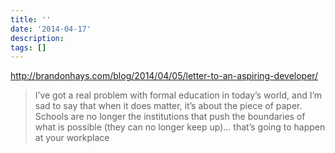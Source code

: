 ```yaml
---
title: ''
date: '2014-04-17'
description:
tags: []
---
```



http://brandonhays.com/blog/2014/04/05/letter-to-an-aspiring-developer/

> I’ve got a real problem with formal education in today’s world, and I’m sad to say that when it does matter, it’s about the piece of paper. Schools are no longer the institutions that push the boundaries of what is possible (they can no longer keep up)… that’s going to happen at your workplace
